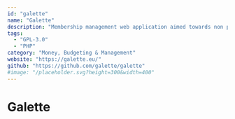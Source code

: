 ```yaml
---
id: "galette"
name: "Galette"
description: "Membership management web application aimed towards non profit organizations."
tags:
  - "GPL-3.0"
  - "PHP"
category: "Money, Budgeting & Management"
website: "https://galette.eu/"
github: "https://github.com/galette/galette"
#image: "/placeholder.svg?height=300&width=400"
---
```


# Galette
